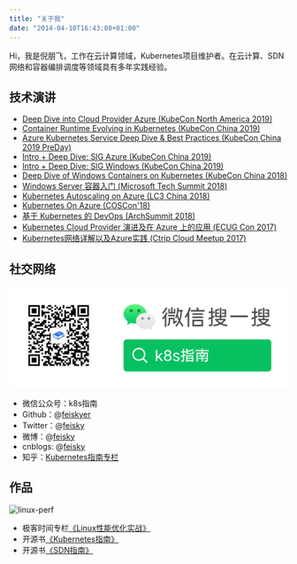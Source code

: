 ```yaml
---
title: "关于我"
date: "2014-04-10T16:43:08+01:00"
---
```


Hi，我是倪朋飞，工作在云计算领域，Kubernetes项目维护者。在云计算、SDN网络和容器编排调度等领域具有多年实践经验。

## 技术演讲

- [Deep Dive into Cloud Provider Azure (KubeCon North America 2019)](https://sched.co/UagX)
- [Container Runtime Evolving in Kubernetes (KubeCon China 2019)](https://docs.google.com/presentation/d/1VOsV5uUqIplFIbi5bwMFaKDqHl9_Kd65QJqlz4ShxuY/edit?usp=sharing)
- [Azure Kubernetes Service Deep Dive & Best Practices (KubeCon China 2019 PreDay)](https://docs.google.com/presentation/d/16jiJidEWT9Y-uc5TUUM6T7PX38ivdTvnxKC2jNFjJfg/edit?usp=sharing)
- [Intro + Deep Dive: SIG Azure (KubeCon China 2019)](https://docs.google.com/presentation/d/1T9ODwofON9q8MPktflVAmBW8GZwy0pncIwcD9auEU-4/edit?usp=sharing)
- [Intro + Deep Dive: SIG Windows (KubeCon China 2019)](https://docs.google.com/presentation/d/1SqqV-UsghMRaAnTjT-OnVCWx0iBAg2oRbbt86IbKdok/edit?usp=sharing)
- [Deep Dive of Windows Containers on Kubernetes (KubeCon China 2018)](https://docs.google.com/presentation/d/15wMReKzENm4nR7I7N-MDBtQyQIKOgdM5XYguUKq6swk/edit?usp=sharing)
- [Windows Server 容器入门 (Microsoft Tech Summit 2018)](https://docs.google.com/presentation/d/1FMj_lr-Fz9szUkDlsSNRMvBaROyHLpA07-A8GKoSaMk/edit?usp=sharing)
- [Kubernetes Autoscaling on Azure (LC3 China 2018)](https://docs.google.com/presentation/d/1hTABupx9c3bMw_gIkdpPLAy0uRSPby4ZOeIN48bYETE/edit?usp=sharing)
- [Kubernetes On Azure (COSCon'18)](https://docs.google.com/presentation/d/1iyu97lbelQR4gIAayMn7GyYtNKYCza_am7rPpYtaky8/edit?usp=sharing)
- [基于 Kubernetes 的 DevOps (ArchSummit 2018)](https://docs.google.com/presentation/d/10ADxjZU_kF0ZHNjCU35dpXm8-JFApEjKgggC7gQtHCo/edit?usp=sharing)
- [Kubernetes Cloud Provider 演进及在 Azure 上的应用 (ECUG Con 2017)](http://www.itdks.com/Course/detail?id=9001)
- [Kubernetes网络详解以及Azure实践 (Ctrip Cloud Meetup 2017)](https://www.zs.itdks.com/dakalive/detail/8601)

## 社交网络

![mp](/images/wx.jpeg)

- 微信公众号：k8s指南
- Github：@[feiskyer](https://github.com/feiskyer)
- Twitter：@[feisky](https://twitter.com/feisky)
- 微博：@[feisky](https://weibo.com/371069890)
- cnblogs: @[feisky](http://www.cnblogs.com/feisky/)
- 知乎：[Kubernetes指南专栏](https://zhuanlan.zhihu.com/kubernetes)

## 作品

![linux-perf](https://github.com/feiskyer/linux-perf-examples/raw/master/images/intro.jpg)

- 极客时间专栏[《Linux性能优化实战》](https://time.geekbang.org/column/intro/140)
- 开源书[《Kubernetes指南》](https://github.com/feiskyer/kubernetes-handbook)
- 开源书[《SDN指南》](https://github.com/feiskyer/sdn-handbook)
